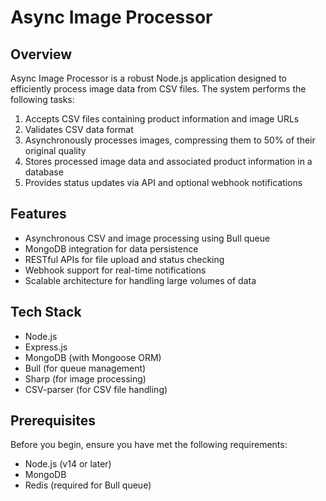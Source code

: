 # Async Image Processor

## Overview

Async Image Processor is a robust Node.js application designed to efficiently process image data from CSV files. The system performs the following tasks:

1. Accepts CSV files containing product information and image URLs
2. Validates CSV data format
3. Asynchronously processes images, compressing them to 50% of their original quality
4. Stores processed image data and associated product information in a database
5. Provides status updates via API and optional webhook notifications

## Features

- Asynchronous CSV and image processing using Bull queue
- MongoDB integration for data persistence
- RESTful APIs for file upload and status checking
- Webhook support for real-time notifications
- Scalable architecture for handling large volumes of data

## Tech Stack

- Node.js
- Express.js
- MongoDB (with Mongoose ORM)
- Bull (for queue management)
- Sharp (for image processing)
- CSV-parser (for CSV file handling)

## Prerequisites

Before you begin, ensure you have met the following requirements:

- Node.js (v14 or later)
- MongoDB
- Redis (required for Bull queue)
